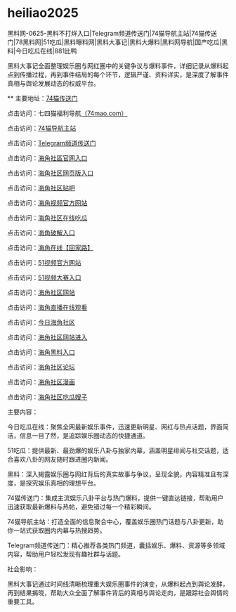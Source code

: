 # heiliao2025
黑料网-0625-黑料不打烊入口|Telegram频道传送门|74猫导航主站|74猫传送门|78黑料网|51吃瓜|黑料曝料网|黑料大事记|黑料大爆料|黑料网导航|国产吃瓜|黑料|今日吃瓜在线|881比鸭

黑料大事记全面整理娱乐圈与网红圈中的关键争议与爆料事件，详细记录从爆料起点到传播过程，再到事件结局的每个环节，逻辑严谨、资料详实，是深度了解事件真相与舆论发展动态的权威平台。

** 主要地址：<a href="https://74mao.com/">74猫传送门</a>

点击访问：七四猫福利导航<a href="https://74mao.com/">（74mao.com）</a>

点击访问：<a href="https://74mao.com/">74猫导航主站</a>

点击访问：<a href="https://74mao.com/">Telegram频道传送门</a>

点击访问：<a href="https://hj-912.pages.dev/">海角社區官网入口</a>  

点击访问：<a href="https://hj-913.pages.dev/">海角社区网页版入口</a>  

点击访问：<a href="https://hj-914.pages.dev/">海角社区贴吧</a>  

点击访问：<a href="https://hj-915.pages.dev/">海角视频官方网站</a>  

点击访问：<a href="https://hj-916.pages.dev/">海角社区在线吃瓜</a>  

点击访问：<a href="https://hj-917.pages.dev/">海角破解入口</a>  

点击访问：<a href="https://hj-918.pages.dev/">海角在线【回家路】</a>  

点击访问：<a href="https://hj-821.pages.dev/">51视频官方网站</a>  

点击访问：<a href="https://hj-822.pages.dev/">51视频大赛入口</a>  

点击访问：<a href="https://hj-920.pages.dev/">海角社区网站</a>  

点击访问：<a href="https://hj-921.pages.dev/">海角直播在线观看</a>  

点击访问：<a href="https://hj-922.pages.dev/">今日海角社区</a>  

点击访问：<a href="https://hj-923.pages.dev/">海角社区网站进入</a>  

点击访问：<a href="https://hj-924.pages.dev/">海角黑料入口</a>  

点击访问：<a href="https://hj-925.pages.dev/">海角社区论坛</a>  

点击访问：<a href="https://hj-926.pages.dev/">海角社区漫画</a>  

点击访问：<a href="https://hj-927.pages.dev/">海角社区吃瓜嫂子</a>  

主要内容：

今日吃瓜在线：聚焦全网最新娱乐事件，迅速更新明星、网红与热点话题，界面简洁，信息一目了然，是追踪娱乐圈动态的快捷通道。

51吃瓜：提供最新、最劲爆的娱乐八卦与独家内幕，涵盖明星绯闻与社交话题，适合喜欢八卦的网友随时跟进圈内新闻。

黑料：深入揭露娱乐圈与网红背后的真实故事与争议，呈现全貌，内容精准且有深度，是探究娱乐真相的理想平台。

74猫传送门：集成主流娱乐八卦平台与热门爆料，提供一键直达链接，帮助用户迅速获取最新爆料与热帖，避免错过每一个精彩瞬间。

74猫导航主站：打造全面的信息聚合中心，覆盖娱乐圈热门话题与八卦更新，助你一站式获取圈内内幕与热搜趋势。

Telegram频道传送门：精心推荐各类热门频道，囊括娱乐、爆料、资源等多领域内容，帮助用户轻松发现有趣社群与话题。

社会影响：

黑料大事记通过时间线清晰梳理重大娱乐圈事件的演变，从爆料起点到舆论发酵，再到结果揭晓，帮助大众全面了解事件背后的真相与舆论走向，是跟踪社会舆情的重要工具。

<span style="display:none;">[Canonical link](）</span>

